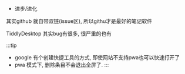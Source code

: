 * 进步/进化

其实github 就自带双链(issue区), 所以githu才是最好的笔记软件

TiddlyDesktop 其实bug有很多, 很严重的也有

:::tip
* google 有个创建快捷工具的方式, 即使网站不支持pwa也可以快速打开了
* pwa 模式下, 删除条目不会退出全屏了.
:::